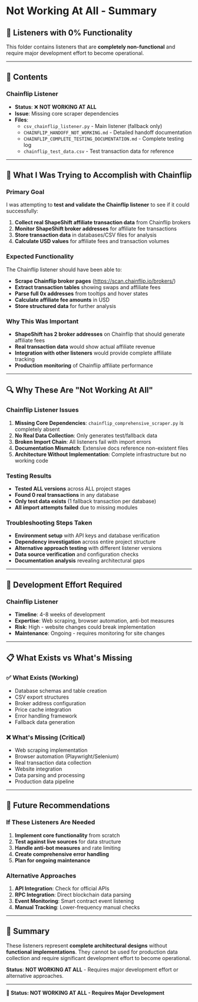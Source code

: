 # Not Working At All - Summary

## 🚨 **Listeners with 0% Functionality**

This folder contains listeners that are **completely non-functional** and require major development effort to become operational.

---

## 📁 **Contents**

### **Chainflip Listener**
- **Status**: ❌ **NOT WORKING AT ALL**
- **Issue**: Missing core scraper dependencies
- **Files**:
  - `csv_chainflip_listener.py` - Main listener (fallback only)
  - `CHAINFLIP_HANDOFF_NOT_WORKING.md` - Detailed handoff documentation
  - `CHAINFLIP_COMPLETE_TESTING_DOCUMENTATION.md` - Complete testing log
  - `chainflip_test_data.csv` - Test transaction data for reference

---

## 🎯 **What I Was Trying to Accomplish with Chainflip**

### **Primary Goal**
I was attempting to **test and validate the Chainflip listener** to see if it could successfully:
1. **Collect real ShapeShift affiliate transaction data** from Chainflip brokers
2. **Monitor ShapeShift broker addresses** for affiliate fee transactions  
3. **Store transaction data** in databases/CSV files for analysis
4. **Calculate USD values** for affiliate fees and transaction volumes

### **Expected Functionality**
The Chainflip listener should have been able to:
- **Scrape Chainflip broker pages** (https://scan.chainflip.io/brokers/)
- **Extract transaction tables** showing swaps and affiliate fees
- **Parse full 0x addresses** from tooltips and hover states
- **Calculate affiliate fee amounts** in USD
- **Store structured data** for further analysis

### **Why This Was Important**
- **ShapeShift has 2 broker addresses** on Chainflip that should generate affiliate fees
- **Real transaction data** would show actual affiliate revenue
- **Integration with other listeners** would provide complete affiliate tracking
- **Production monitoring** of Chainflip affiliate performance

---

## 🔍 **Why These Are "Not Working At All"**

### **Chainflip Listener Issues**
1. **Missing Core Dependencies**: `chainflip_comprehensive_scraper.py` is completely absent
2. **No Real Data Collection**: Only generates test/fallback data
3. **Broken Import Chain**: All listeners fail with import errors
4. **Documentation Mismatch**: Extensive docs reference non-existent files
5. **Architecture Without Implementation**: Complete infrastructure but no working code

### **Testing Results**
- **Tested ALL versions** across ALL project stages
- **Found 0 real transactions** in any database
- **Only test data exists** (1 fallback transaction per database)
- **All import attempts failed** due to missing modules

### **Troubleshooting Steps Taken**
- **Environment setup** with API keys and database verification
- **Dependency investigation** across entire project structure
- **Alternative approach testing** with different listener versions
- **Data source verification** and configuration checks
- **Documentation analysis** revealing architectural gaps

---

## 🎯 **Development Effort Required**

### **Chainflip Listener**
- **Timeline**: 4-8 weeks of development
- **Expertise**: Web scraping, browser automation, anti-bot measures
- **Risk**: High - website changes could break implementation
- **Maintenance**: Ongoing - requires monitoring for site changes

---

## 📋 **What Exists vs What's Missing**

### **✅ What Exists (Working)**
- Database schemas and table creation
- CSV export structures
- Broker address configuration
- Price cache integration
- Error handling framework
- Fallback data generation

### **❌ What's Missing (Critical)**
- Web scraping implementation
- Browser automation (Playwright/Selenium)
- Real transaction data collection
- Website integration
- Data parsing and processing
- Production data pipeline

---

## 🔮 **Future Recommendations**

### **If These Listeners Are Needed**
1. **Implement core functionality** from scratch
2. **Test against live sources** for data structure
3. **Handle anti-bot measures** and rate limiting
4. **Create comprehensive error handling**
5. **Plan for ongoing maintenance**

### **Alternative Approaches**
1. **API Integration**: Check for official APIs
2. **RPC Integration**: Direct blockchain data parsing
3. **Event Monitoring**: Smart contract event listening
4. **Manual Tracking**: Lower-frequency manual checks

---

## 🎉 **Summary**

These listeners represent **complete architectural designs** without **functional implementations**. They cannot be used for production data collection and require significant development effort to become operational.

**Status**: **NOT WORKING AT ALL** - Requires major development effort or alternative approaches.

---

**🚨 Status: NOT WORKING AT ALL - Requires Major Development**
